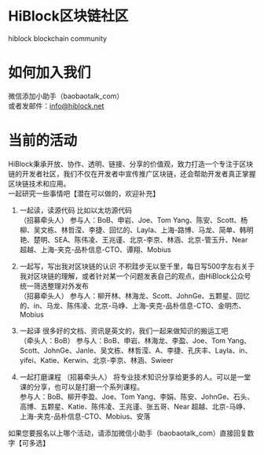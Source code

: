 # HiBlock区块链社区
hiblock blockchain community

# 如何加入我们
微信添加小助手（baobaotalk_com）  
或者发邮件：info@hiblock.net

# 当前的活动

HiBlock秉承开放、协作、透明、链接、分享的价值观，致力打造一个专注于区块链的开发者社区，我们不仅在开发者中宣传推广区块链，还会帮助开发者真正掌握区块链技术和应用。  
一起研究一些事情吧【潜在可以做的，欢迎补充】  

1. 一起读，读源代码
比如以太坊源代码  
（招募牵头人）
参与人：BoB、申岩、Joe、Tom Yang、陈安、Scott、杨柳、吴文栋、林哲滢、李捷、回忆的、Layla、上海-路博、马龙、简单、韩明艳、楚明、SEA、陈伟凌、王兆谨、北京-李京、林涵、北京-管玉升、Near 超越、上海-夹克-品朴信息-CTO、谭翔、Mobius

2. 一起写，写出我对区块链的认识
不积跬步无以至千里，每日写500字左右关于我对区块链的理解，或者针对某一个问题发表自己的观点，由HiBlock公众号统一筛选整理对外发布  
（招募牵头人）
参与人：柳开林、林海龙、Scott、JohnGe、五颗星、回忆的、in、马龙、陈伟凌、北京-马峥、上海-夹克-品朴信息-CTO、金明杰、Mobius

3. 一起译
很多好的文档、资讯是英文的，我们一起来做知识的搬运工吧  
（牵头人：BoB）
参与人：BoB、申岩、林海龙、李盈、Joe、Tom Yang、Scott、JohnGe、Janle、吴文栋、林哲滢、A、李捷、孔庆丰、Layla、in、yifei、Katie、Kerwin、北京-李京、林涵、Swieer

4. 一起打磨课程
（招募牵头人）
将专业技术知识分享给更多的人。可以是一堂课的分享，也可以是打磨一个系列课程。  
参与人：BoB、柳开李盈、Joe、Tom Yang、李娟、陈安、JohnGe、石头、高博、五颗星、Katie、陈伟凌、王兆谨、张五哥、Near 超越、北京-马峥、上海-夹克-品朴信息-CTO、Mobius、安落

如果您要报名以上哪个活动，请添加微信小助手（baobaotalk_com）直接回复数字【可多选】
